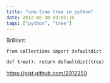 ```yaml
---
title: "one-line tree in python"
date: 2012-08-30 03:05:30
tags: ["python", "tree"]
---
```


<p>
Brilliant:

```
from collections import defaultdict

def tree(): return defaultdict(tree)
```
</p>

<p>
<a href="https://gist.github.com/2012250">https://gist.github.com/2012250</a>
</p>
